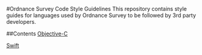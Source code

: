 #Ordnance Survey Code Style Guidelines
This repository contains style guides for languages used by Ordnance Survey to be followed by 3rd party developers.

##Contents
[Objective-C](Objective-C/README.md)

[Swift](Swift/README.md)
